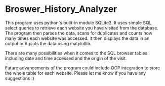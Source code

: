 # Broswer_History_Analyzer

This program uses python's built-in module SQLite3. It uses simple SQL select queries to retrieve each website you have visited from the database. The program then parses the data, scans for duplicates and counts how many times each website was accessed. It then displays the data in an output or it plots the data using matplotlib. 

There are many possibilities when it comes to the SQL browser tables including date and time accessed and the origin of the visit. 

Future advancements of the program could include OOP integration to store the whole table for each website. Please let me know if you have any suggestions :)
